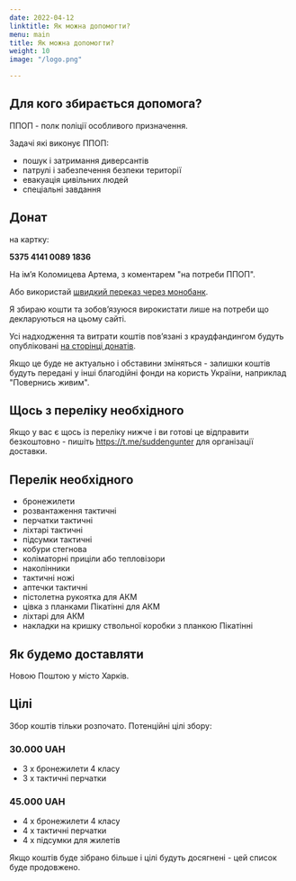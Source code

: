 ```yaml
---
date: 2022-04-12
linktitle: Як можна допомогти?
menu: main
title: Як можна допомогти?
weight: 10
image: "/logo.png"

---
```


## Для кого збирається допомога?

ППОП - полк поліції особливого призначення.

Задачі які виконує ППОП:

* пошук і затримання диверсантів
* патрулі і забезпечення безпеки території
* евакуація цивільних людей
* спеціальні завдання

## Донат

на картку:

**5375 4141 0089 1836**

На імʼя Коломицева Артема, з коментарем "на потреби ППОП".

Або використай [швидкий переказ через монобанк](https://send.monobank.ua/6uGj6mqLMv).

Я збираю кошти та зобовʼязуюся вирокистати лише на потреби що декларуються на цьому сайті.

Усі надходження та витрати коштів повʼязані з краудфандингом будуть опубліковані [на сторінці донатів](/donations).

Якщо це буде не актуально і обставини зміняться - залишки коштів будуть передані у інші благодійні фонди на користь України, наприклад "Повернись живим".

## Щось з переліку необхідного

Якщо у вас є щось із переліку нижче і ви готові це відправити безкоштовно - пишіть https://t.me/suddengunter для організації доставки.

## Перелік необхідного

* бронежилети
* розвантаження тактичні
* перчатки тактичні
* ліхтарі тактичні
* підсумки тактичні
* кобури стегнова
* коліматорні приціли або тепловізори
* наколінники
* тактичні ножі
* аптечки тактичні
* пістолетна рукоятка для АКМ
* цівка з планками Пікатінні для АКМ
* ліхтарі для АКМ
* накладки на кришку ствольної коробки з планкою Пікатінні

## Як будемо доставляти

Новою Поштою у місто Харків.

## Цілі

Збор коштів тільки розпочатo. Потенційні цілі збору:

### 30.000 UAH

* 3 х бронежилети 4 класу
* 3 х тактичні перчатки

### 45.000 UAH

* 4 х бронежилети 4 класу
* 4 х тактичні перчатки
* 4 x підсумки для жилетів

Якщо коштів буде зібрано більше і цілі будуть досягнені - цей список буде продовжено.

<!--more-->